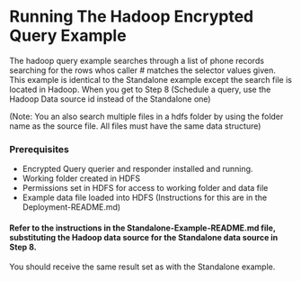 # Running The Hadoop Encrypted Query Example

The hadoop query example searches through a list of phone records searching for the rows whos caller # matches the selector values given.  This example is identical to the Standalone example except the search file is located in Hadoop.  When you get to Step 8 (Schedule a query, use the Hadoop Data source id instead of the Standalone one)

(Note: You an also search multiple files in a hdfs folder by using the folder name as the source file.  All files must have the same data structure)

### Prerequisites
* Encrypted Query querier and responder installed and running.
* Working folder created in HDFS
* Permissions set in HDFS for access to working folder and data file
* Example data file loaded into HDFS (Instructions for this are in the Deployment-README.md)

#### Refer to the instructions in the Standalone-Example-README.md file, substituting the Hadoop data source for the Standalone data source in Step 8.
You should receive the same result set as with the Standalone example.
